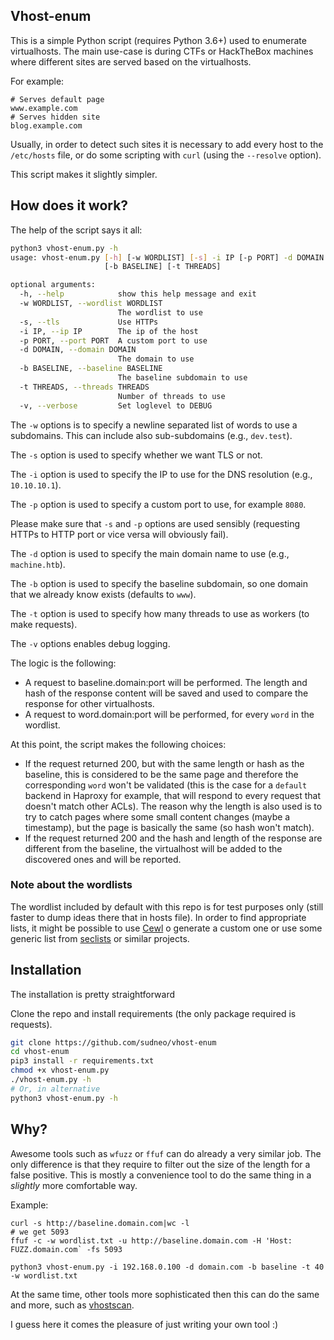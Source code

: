 ## Vhost-enum

This is a simple Python script (requires Python 3.6+) used to enumerate virtualhosts.
The main use-case is during CTFs or HackTheBox machines where different sites are served based on the virtualhosts.

For example:

```
# Serves default page
www.example.com
# Serves hidden site
blog.example.com
```

Usually, in order to detect such sites it is necessary to add every host to the `/etc/hosts` file, or do some scripting
with `curl` (using the `--resolve` option).

This script makes it slightly simpler.

## How does it work?

The help of the script says it all:

```bash
python3 vhost-enum.py -h                                                     
usage: vhost-enum.py [-h] [-w WORDLIST] [-s] -i IP [-p PORT] -d DOMAIN
                     [-b BASELINE] [-t THREADS]

optional arguments:
  -h, --help            show this help message and exit
  -w WORDLIST, --wordlist WORDLIST
                        The wordlist to use
  -s, --tls             Use HTTPs
  -i IP, --ip IP        The ip of the host
  -p PORT, --port PORT  A custom port to use
  -d DOMAIN, --domain DOMAIN
                        The domain to use
  -b BASELINE, --baseline BASELINE
                        The baseline subdomain to use
  -t THREADS, --threads THREADS
                        Number of threads to use
  -v, --verbose         Set loglevel to DEBUG
```

The `-w` options is to specify a newline separated list of words to use a subdomains. This can include also
sub-subdomains (e.g., `dev.test`).

The `-s` option is used to specify whether we want TLS or not.

The `-i` option is used to specify the IP to use for the DNS resolution (e.g., `10.10.10.1`).

The `-p` option is used to specify a custom port to use, for example `8080`.

Please make sure that `-s` and `-p` options are used sensibly (requesting HTTPs to HTTP port or vice versa will obviously fail).

The `-d` option is used to specify the main domain name to use (e.g., `machine.htb`).

The `-b` option is used to specify the baseline subdomain, so one domain that we already know exists (defaults to `www`).

The `-t` option is used to specify how many threads to use as workers (to make requests).

The `-v` options enables debug logging.

The logic is the following:

* A request to baseline.domain:port will be performed. The length and hash of the response content will be saved and used to compare the response for other virtualhosts.
* A request to word.domain:port will be performed, for every `word` in the wordlist.

At this point, the script makes the following choices:

* If the request returned 200, but with the same length or hash as the baseline, this is considered to be the same page
and therefore the corresponding `word` won't be validated (this is the case for a `default` backend in Haproxy for example,
that will respond to every request that doesn't match other ACLs). The reason why the length is also used is to try to catch
pages where some small content changes (maybe a timestamp), but the page is basically the same (so hash won't match).
* If the request returned 200 and the hash and length of the response are different from the baseline, the virtualhost will be
added to the discovered ones and will be reported.

### Note about the wordlists

The wordlist included by default with this repo is for test purposes only (still faster to dump ideas there that in hosts file). 
In order to find appropriate lists, it might be possible to use [Cewl](https://github.com/digininja/CeWL) o generate
a custom one or use some generic list from [seclists](https://github.com/danielmiessler/SecLists/blob/master/Discovery/DNS/bitquark-subdomains-top100000.txt) or similar projects.

## Installation

The installation is pretty straightforward

Clone the repo and install requirements (the only package required is requests).
```bash
git clone https://github.com/sudneo/vhost-enum
cd vhost-enum
pip3 install -r requirements.txt
chmod +x vhost-enum.py
./vhost-enum.py -h
# Or, in alternative
python3 vhost-enum.py -h
```

## Why?

Awesome tools such as `wfuzz` or `ffuf` can do already a very similar job. The only difference is that they require
to filter out the size of the length for a false positive. This is mostly a convenience tool to do the same
thing in a *slightly* more comfortable way.

Example:
```
curl -s http://baseline.domain.com|wc -l
# we get 5093
ffuf -c -w wordlist.txt -u http://baseline.domain.com -H 'Host: FUZZ.domain.com` -fs 5093
```

```
python3 vhost-enum.py -i 192.168.0.100 -d domain.com -b baseline -t 40 -w wordlist.txt
```

At the same time, other tools more sophisticated then this can do the same and more, such as [vhostscan](https://github.com/codingo/VHostScan).

I guess here it comes the pleasure of just writing your own tool :)